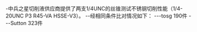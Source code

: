 -中兵之星切削液供应商提供了两支1/4UNC的丝锥测试不锈钢切削性能（1/4-20UNC P3 R45-VA HSSE-V3）。
--经相同条件比对情况如下：
---tosg 190件
---Sutton 323件